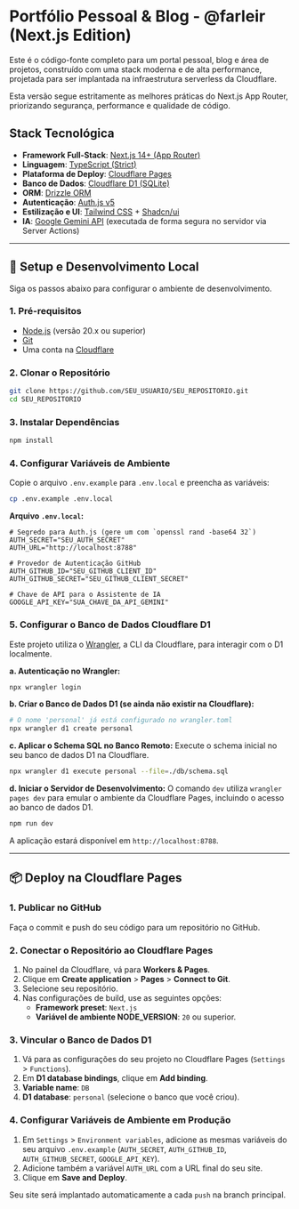 
# Portfólio Pessoal & Blog - @farleir (Next.js Edition)

Este é o código-fonte completo para um portal pessoal, blog e área de projetos, construído com uma stack moderna e de alta performance, projetada para ser implantada na infraestrutura serverless da Cloudflare.

Esta versão segue estritamente as melhores práticas do Next.js App Router, priorizando segurança, performance e qualidade de código.

## Stack Tecnológica

- **Framework Full-Stack**: [Next.js 14+ (App Router)](https://nextjs.org/)
- **Linguagem**: [TypeScript (Strict)](https://www.typescriptlang.org/)
- **Plataforma de Deploy**: [Cloudflare Pages](https://pages.cloudflare.com/)
- **Banco de Dados**: [Cloudflare D1 (SQLite)](https://developers.cloudflare.com/d1/)
- **ORM**: [Drizzle ORM](https://orm.drizzle.team/)
- **Autenticação**: [Auth.js v5](https://authjs.dev/)
- **Estilização e UI**: [Tailwind CSS](https://tailwindcss.com/) + [Shadcn/ui](https://ui.shadcn.com/)
- **IA**: [Google Gemini API](https://ai.google.dev/) (executada de forma segura no servidor via Server Actions)

---

## 🚀 Setup e Desenvolvimento Local

Siga os passos abaixo para configurar o ambiente de desenvolvimento.

### 1. Pré-requisitos

- [Node.js](https://nodejs.org/) (versão 20.x ou superior)
- [Git](https://git-scm.com/)
- Uma conta na [Cloudflare](https://cloudflare.com/)

### 2. Clonar o Repositório

```bash
git clone https://github.com/SEU_USUARIO/SEU_REPOSITORIO.git
cd SEU_REPOSITORIO
```

### 3. Instalar Dependências

```bash
npm install
```

### 4. Configurar Variáveis de Ambiente

Copie o arquivo `.env.example` para `.env.local` e preencha as variáveis:

```bash
cp .env.example .env.local
```

**Arquivo `.env.local`:**
```env
# Segredo para Auth.js (gere um com `openssl rand -base64 32`)
AUTH_SECRET="SEU_AUTH_SECRET"
AUTH_URL="http://localhost:8788"

# Provedor de Autenticação GitHub
AUTH_GITHUB_ID="SEU_GITHUB_CLIENT_ID"
AUTH_GITHUB_SECRET="SEU_GITHUB_CLIENT_SECRET"

# Chave de API para o Assistente de IA
GOOGLE_API_KEY="SUA_CHAVE_DA_API_GEMINI"
```

### 5. Configurar o Banco de Dados Cloudflare D1

Este projeto utiliza o [Wrangler](https://developers.cloudflare.com/workers/wrangler/), a CLI da Cloudflare, para interagir com o D1 localmente.

**a. Autenticação no Wrangler:**
```bash
npx wrangler login
```

**b. Criar o Banco de Dados D1 (se ainda não existir na Cloudflare):**
```bash
# O nome 'personal' já está configurado no wrangler.toml
npx wrangler d1 create personal
```

**c. Aplicar o Schema SQL no Banco Remoto:**
Execute o schema inicial no seu banco de dados D1 na Cloudflare.
```bash
npx wrangler d1 execute personal --file=./db/schema.sql
```

**d. Iniciar o Servidor de Desenvolvimento:**
O comando `dev` utiliza `wrangler pages dev` para emular o ambiente da Cloudflare Pages, incluindo o acesso ao banco de dados D1.

```bash
npm run dev
```

A aplicação estará disponível em `http://localhost:8788`.

---

## 📦 Deploy na Cloudflare Pages

### 1. Publicar no GitHub

Faça o commit e push do seu código para um repositório no GitHub.

### 2. Conectar o Repositório ao Cloudflare Pages

1. No painel da Cloudflare, vá para **Workers & Pages**.
2. Clique em **Create application** > **Pages** > **Connect to Git**.
3. Selecione seu repositório.
4. Nas configurações de build, use as seguintes opções:
   - **Framework preset**: `Next.js`
   - **Variável de ambiente NODE_VERSION**: `20` ou superior.

### 3. Vincular o Banco de Dados D1

1. Vá para as configurações do seu projeto no Cloudflare Pages (`Settings` > `Functions`).
2. Em **D1 database bindings**, clique em **Add binding**.
3. **Variable name**: `DB`
4. **D1 database**: `personal` (selecione o banco que você criou).

### 4. Configurar Variáveis de Ambiente em Produção

1. Em `Settings` > `Environment variables`, adicione as mesmas variáveis do seu arquivo `.env.example` (`AUTH_SECRET`, `AUTH_GITHUB_ID`, `AUTH_GITHUB_SECRET`, `GOOGLE_API_KEY`).
2. Adicione também a variável `AUTH_URL` com a URL final do seu site.
3. Clique em **Save and Deploy**.

Seu site será implantado automaticamente a cada `push` na branch principal.
